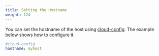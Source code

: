 ```yaml
---
title: Setting the Hostname
weight: 124
---
```


You can set the hostname of the host using [cloud-config]({{<baseurl>}}/os/v1.x/en/installation/configuration/#cloud-config). The example below shows how to configure it.

```yaml
#cloud-config
hostname: myhost
```
